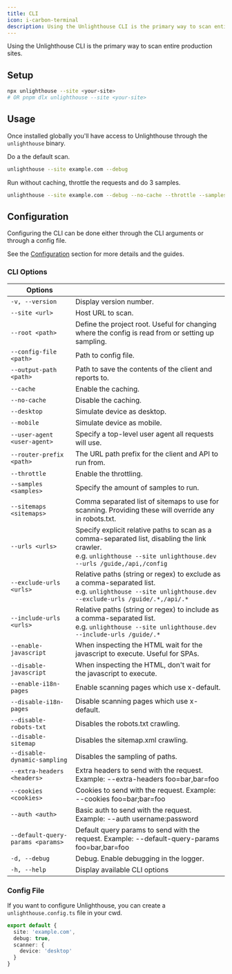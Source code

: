 ```yaml
---
title: CLI
icon: i-carbon-terminal
description: Using the Unlighthouse CLI is the primary way to scan entire production sites.
---
```


Using the Unlighthouse CLI is the primary way to scan entire production sites.

## Setup

```bash
npx unlighthouse --site <your-site>
# OR pnpm dlx unlighthouse --site <your-site>
```

## Usage

Once installed globally you'll have access to Unlighthouse through the `unlighthouse` binary.

Do a the default scan.
```bash
unlighthouse --site example.com --debug
```

Run without caching, throttle the requests and do 3 samples.

```bash
unlighthouse --site example.com --debug --no-cache --throttle --samples 3
```

## Configuration

Configuring the CLI can be done either through the CLI arguments or through a config file.

See the [Configuration](#configuration) section for more details and the guides.

### CLI Options

| Options                      |                                                                                                                                                                              |
|------------------------------|------------------------------------------------------------------------------------------------------------------------------------------------------------------------------|
| `-v, --version`              | Display version number.                                                                                                                                                      |
| `--site <url>`               | Host URL to scan.                                                                                                                                                            |
| `--root <path>`              | Define the project root. Useful for changing where the config is read from or setting up sampling.                                                                           |
| `--config-file <path>`       | Path to config file.                                                                                                                                                         |
| `--output-path <path>`       | Path to save the contents of the client and reports to.                                                                                                                      |
| `--cache`                    | Enable the caching.                                                                                                                                                          |
| `--no-cache`                 | Disable the caching.                                                                                                                                                         |
| `--desktop`                  | Simulate device as desktop.                                                                                                                                                  |
| `--mobile`                   | Simulate device as mobile.                                                                                                                                                   |
| `--user-agent <user-agent>`  | Specify a top-level user agent all requests will use.                                                                                                                        |
| `--router-prefix <path>`     | The URL path prefix for the client and API to run from.                                                                                                                      |
| `--throttle`                 | Enable the throttling.                                                                                                                                                       |
| `--samples <samples>`        | Specify the amount of samples to run.                                                                                                                                        |
| `--sitemaps <sitemaps>`      | Comma separated list of sitemaps to use for scanning. Providing these will override any in robots.txt.                                                                       |
| `--urls <urls>`              | Specify explicit relative paths to scan as a comma-separated list, disabling the link crawler.<br>e.g. `unlighthouse --site unlighthouse.dev --urls /guide,/api,/config`    |
| `--exclude-urls <urls>`      | Relative paths (string or regex) to exclude as a comma-separated list. <br>e.g. `unlighthouse --site unlighthouse.dev --exclude-urls /guide/.*,/api/.*`                     |
| `--include-urls <urls>`      | Relative paths (string or regex) to include as a comma-separated list. <br>e.g. `unlighthouse --site unlighthouse.dev --include-urls /guide/.*`                             |
| `--enable-javascript`        | When inspecting the HTML wait for the javascript to execute. Useful for SPAs.                                                                                                |
| `--disable-javascript`       | When inspecting the HTML, don't wait for the javascript to execute.                                                                                                          |
| `--enable-i18n-pages`        | Enable scanning pages which use x-default.                                                                                                                                   |
| `--disable-i18n-pages`       | Disable scanning pages which use x-default.                                                                                                                                  |
| `--disable-robots-txt`       | Disables the robots.txt crawling.                                                                                                                                            |
| `--disable-sitemap`          | Disables the sitemap.xml crawling.                                                                                                                                           |
| `--disable-dynamic-sampling` | Disables the sampling of paths.                                                                                                                                              |
| `--extra-headers <headers>`  | Extra headers to send with the request. Example: --extra-headers foo=bar,bar=foo                                                                                             |
| `--cookies <cookies>`        | Cookies to send with the request. Example: --cookies foo=bar;bar=foo                                                                                                         |
| `--auth <auth>`              | Basic auth to send with the request. Example: --auth username:password                                                                                                       |
| `--default-query-params <params>` | Default query params to send with the request. Example: --default-query-params foo=bar,bar=foo                                                                          |
| `-d, --debug`                | Debug. Enable debugging in the logger.                                                                                                                                       |
| `-h, --help`                 | Display available CLI options                                                                                                                                                |

### Config File

If you want to configure Unlighthouse, you can create a `unlighthouse.config.ts` file in your cwd.

```ts unlighthouse.config.ts
export default {
  site: 'example.com',
  debug: true,
  scanner: {
    device: 'desktop'
  }
}
```
